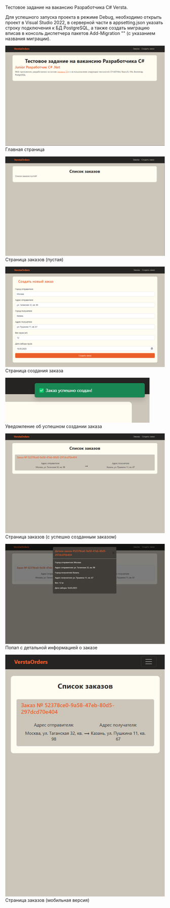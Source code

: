 Тестовое задание на вакансию Разработчика C# Versta.

Для успешного запуска проекта в режиме Debug, необходимо открыть проект в Visual Studio 2022, в серверной части в appsetting.json указать строку подключения к БД PostgreSQL, а также создать миграцию вписав в консоль диспетчера пакетов Add-Migration "" (с указанием названия миграции).

![photo_1](https://github.com/sheim0-o/VerstaOrders/raw/main/images/photo_1.jpg)
Главная страница

![photo_6](https://github.com/sheim0-o/VerstaOrders/raw/main/images/photo_6.jpg)
Страница заказов (пустая)

![photo_4](https://github.com/sheim0-o/VerstaOrders/raw/main/images/photo_4.jpg)
Страница создания заказа

![photo_5](https://github.com/sheim0-o/VerstaOrders/raw/main/images/photo_5.jpg)
Уведомление об успешном создании заказа

![photo_7](https://github.com/sheim0-o/VerstaOrders/raw/main/images/photo_7.jpg)
Страница заказов (с успешно созданным заказом)

![photo_2](https://github.com/sheim0-o/VerstaOrders/raw/main/images/photo_2.jpg)
Попап с детальной информацией о заказе

![photo_3](https://github.com/sheim0-o/VerstaOrders/raw/main/images/photo_3.jpg)
Страница заказов (мобильная версия)
